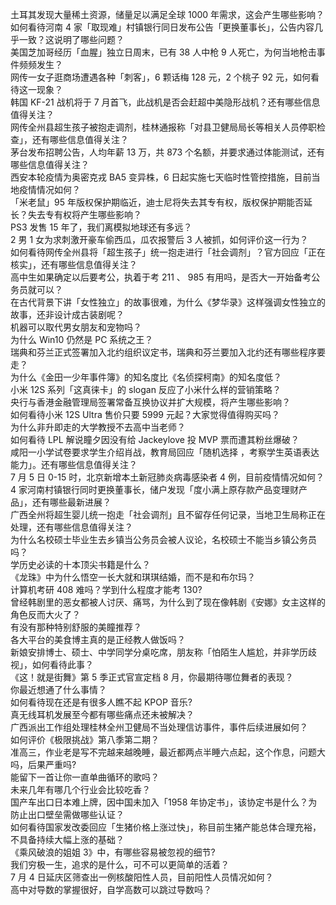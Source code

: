 土耳其发现大量稀土资源，储量足以满足全球 1000 年需求，这会产生哪些影响？  
如何看待河南 4 家「取现难」村镇银行同日发布公告「更换董事长」，公告内容几乎一致？这说明了哪些问题？  
美国芝加哥经历「血腥」独立日周末，已有 38 人中枪 9 人死亡，为何当地枪击事件频频发生？  
网传一女子逛商场遭遇各种「刺客」，6 颗话梅 128 元，2 个桃子 92 元，如何看待这一现象？  
韩国 KF-21 战机将于 7 月首飞，此战机是否会赶超中美隐形战机？还有哪些信息值得关注？  
网传全州县超生孩子被抱走调剂，桂林通报称「对县卫健局局长等相关人员停职检查」，还有哪些信息值得关注？  
茅台发布招聘公告，人均年薪 13 万，共 873 个名额，并要求通过体能测试，还有哪些信息值得关注？  
西安本轮疫情为奥密克戎 BA5 变异株，6 日起实施七天临时性管控措施，目前当地疫情情况如何？  
「米老鼠」95 年版权保护期临近，迪士尼将失去其专有权，版权保护期能否延长？失去专有权将产生哪些影响？  
PS3 发售 15 年了，我们离模拟地球还有多远？  
2 男 1 女为求刺激开豪车偷西瓜，瓜农报警后 3 人被抓，如何评价这一行为？  
如何看待网传全州县将「超生孩子」统一抱走进行「社会调剂」？官方回应「正在核实」，还有哪些信息值得关注？  
高中生如果确定以后要考公，执着于考 211 、 985 有用吗，是否大一开始备考公务员就可以？  
在古代背景下讲「女性独立」的故事很难，为什么《梦华录》这样强调女性独立的故事，还非设计成古装剧呢？  
机器可以取代男女朋友和宠物吗？  
为什么 Win10 仍然是 PC 系统之王？  
瑞典和芬兰正式签署加入北约组织议定书，瑞典和芬兰要加入北约还有哪些程序要走？  
为什么《金田一少年事件簿》的知名度比《名侦探柯南》的知名度低？  
小米 12S 系列「这真徕卡」的 slogan 反应了小米什么样的营销策略？  
央行与香港金融管理局签署常备互换协议并扩大规模，将产生哪些影响？  
如何看待小米 12S Ultra 售价只要 5999 元起？大家觉得值得购买吗？  
为什么非升即走的大学教授不去高中当老师？  
如何看待 LPL 解说瞳夕因没有给 Jackeylove 投 MVP 票而遭其粉丝爆破？  
咸阳一小学试卷要求学生介绍肖战，教育局回应「随机选择 ，考察学生英语表达能力」。还有哪些信息值得关注？  
7 月 5 日 0-15 时，北京新增本土新冠肺炎病毒感染者 4 例，目前疫情情况如何？  
4 家河南村镇银行同时更换董事长，储户发现「度小满上原存款产品变理财产品」，还有哪些最新进展？  
广西全州将超生婴儿统一抱走「社会调剂」且不留存任何记录，当地卫生局称正在处理，还有哪些信息值得关注？  
为什么名校硕士毕业生去乡镇当公务员会被人议论，名校硕士不能当乡镇公务员吗？  
学历史必读的十本顶尖书籍是什么？  
《龙珠》中为什么悟空一长大就和琪琪结婚，而不是和布尔玛？  
计算机考研 408 难吗？学到什么程度才能考 130?  
曾经韩剧里的恶女都被人讨厌、痛骂，为什么到了现在像韩剧《安娜》女主这样的角色反而大火了？  
有没有那种特别舒服的美瞳推荐？  
各大平台的美食博主真的是正经教人做饭吗？  
新娘安排博士、硕士、中学同学分桌吃席，朋友称「怕陌生人尴尬，并非学历歧视」，如何看待此事？  
《这！就是街舞》第 5 季正式官宣定档 8 月，你最期待哪位舞者的表现？  
你最近想通了什么事情？  
如何看待现在还是有很多人瞧不起 KPOP 音乐?  
真无线耳机发展至今都有哪些痛点还未被解决？  
广西派出工作组处理桂林全州卫健局不当处理信访事件，事件后续进展如何？  
如何评价《极限挑战》第八季第二期？  
准高三，作业老是写不完越来越晚睡，最近都两点半睡六点起，这个作息，问题大吗，后果严重吗?  
能留下一首让你一直单曲循环的歌吗？  
未来几年有哪几个行业会比较吃香？  
国产车出口日本难上牌，因中国未加入「1958 年协定书」，该协定书是什么？为防止出口壁垒需做哪些认证？  
如何看待国家发改委回应「生猪价格上涨过快」，称目前生猪产能总体合理充裕，不具备持续大幅上涨的基础？  
《乘风破浪的姐姐 3》中，有哪些容易被忽视的细节?  
我们穷极一生，追求的是什么，可不可以更简单的活着？  
7 月 4 日延庆区筛查出一例核酸阳性人员，目前阳性人员情况如何？  
高中对导数的掌握很好，自学高数可以跳过导数吗？  
